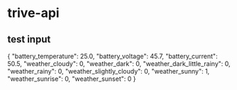 # trive-api

## test input
{
    "battery_temperature": 25.0,
    "battery_voltage": 45.7,
    "battery_current": 50.5,
    "weather_cloudy": 0,
    "weather_dark": 0,
    "weather_dark_little_rainy": 0,
    "weather_rainy": 0,
    "weather_slightly_cloudy": 0,
    "weather_sunny": 1,
    "weather_sunrise": 0,
    "weather_sunset": 0
}
 

